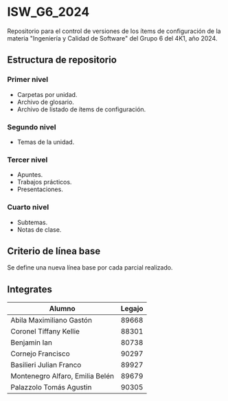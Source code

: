 # ISW_G6_2024
Repositorio para el control de versiones de los ítems de configuración de la materia "Ingeniería y Calidad de Software" del Grupo 6 del 4K1, año 2024.

## Estructura de repositorio

### Primer nivel 
- Carpetas por unidad.
- Archivo de glosario.
- Archivo de listado de ítems de configuración.

### Segundo nivel 
- Temas de la unidad.

### Tercer nivel 
- Apuntes.
- Trabajos prácticos.
- Presentaciones.

### Cuarto nivel 
- Subtemas.
- Notas de clase.

## Criterio de línea base 
Se define una nueva línea base por cada parcial realizado.

## Integrates
|Alumno | Legajo|
|---|---|
| Abila Maximiliano Gastón | 89668|
| Coronel Tiffany Kellie | 88301|
| Benjamin Ian | 80738|
| Cornejo Francisco | 90297|
| Basilieri Julian Franco | 89927|
| Montenegro Alfaro, Emilia Belén | 89679|
| Palazzolo Tomás Agustin | 90305|


